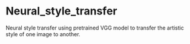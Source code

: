 # Neural_style_transfer
Neural style transfer using pretrained VGG model to transfer the artistic style of one image to another.
